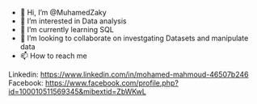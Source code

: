 - 👋 Hi, I’m @MuhamedZaky
- 👀 I’m interested in Data analysis
- 🌱 I’m currently learning SQL
- 💞️ I’m looking to collaborate on investgating Datasets and manipulate data
- 📫 How to reach me 

Linkedin: https://www.linkedin.com/in/mohamed-mahmoud-46507b246
Facebook: https://www.facebook.com/profile.php?id=100010511569345&mibextid=ZbWKwL
<!---
MuhamedZaky/MuhamedZaky is a ✨ special ✨ repository because its `README.md` (this file) appears on your GitHub profile.
You can click the Preview link to take a look at your changes.
--->
